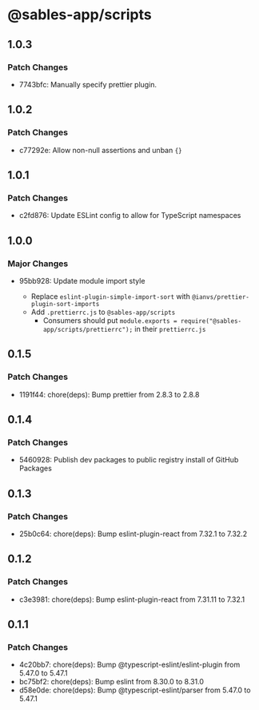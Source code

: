 # @sables-app/scripts

## 1.0.3

### Patch Changes

- 7743bfc: Manually specify prettier plugin.

## 1.0.2

### Patch Changes

- c77292e: Allow non-null assertions and unban `{}`

## 1.0.1

### Patch Changes

- c2fd876: Update ESLint config to allow for TypeScript namespaces

## 1.0.0

### Major Changes

- 95bb928: Update module import style

  - Replace `eslint-plugin-simple-import-sort` with `@ianvs/prettier-plugin-sort-imports`
  - Add `.prettierrc.js` to `@sables-app/scripts`
    - Consumers should put `module.exports = require("@sables-app/scripts/prettierrc");` in their `prettierrc.js`

## 0.1.5

### Patch Changes

- 1191f44: chore(deps): Bump prettier from 2.8.3 to 2.8.8

## 0.1.4

### Patch Changes

- 5460928: Publish dev packages to public registry install of GitHub Packages

## 0.1.3

### Patch Changes

- 25b0c64: chore(deps): Bump eslint-plugin-react from 7.32.1 to 7.32.2

## 0.1.2

### Patch Changes

- c3e3981: chore(deps): Bump eslint-plugin-react from 7.31.11 to 7.32.1

## 0.1.1

### Patch Changes

- 4c20bb7: chore(deps): Bump @typescript-eslint/eslint-plugin from 5.47.0 to 5.47.1
- bc75bf2: chore(deps): Bump eslint from 8.30.0 to 8.31.0
- d58e0de: chore(deps): Bump @typescript-eslint/parser from 5.47.0 to 5.47.1
